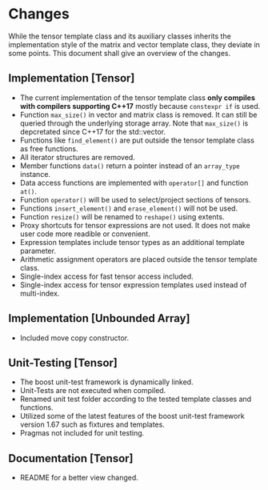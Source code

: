 Changes
=====
While the tensor template class and its auxiliary classes inherits the implementation style of the matrix and vector template class, they deviate in some points. This document shall give an overview of the changes.


## Implementation [Tensor]

* The current implementation of the tensor template class __only compiles with compilers supporting C++17__ mostly because `constexpr if` is used.
* Function `max_size()` in vector and matrix class is removed. It can still be queried through the underlying storage array. Note that `max_size()` is depcretated since C++17 for the std::vector.
* Functions like `find_element()` are put outside the tensor template class as free functions. 
* All iterator structures are removed.
* Member functions `data()` return a pointer instead of an `array_type` instance.
* Data access functions are implemented with `operator[]` and function `at()`. 
* Function `operator()` will be used to select/project sections of tensors.
* Functions `insert_element()` and `erase_element()` will not be used.
* Function `resize()` will be renamed to `reshape()` using extents.
* Proxy shortcuts for tensor expressions are not used. It does not make user code more readible or convenient.
* Expression templates include tensor types as an additional template parameter.
* Arithmetic assignment operators are placed outside the tensor template class.
* Single-index access for fast tensor access included.
* Single-index access for tensor expression templates used instead of multi-index.




## Implementation [Unbounded Array]
* Included move copy constructor.

## Unit-Testing [Tensor]

* The boost unit-test framework is dynamically linked.
* Unit-Tests are not executed when compiled. 
* Renamed unit test folder according to the tested template classes and functions. 
* Utilized some of the latest features of the boost unit-test framework version 1.67 such as fixtures and templates.
* Pragmas not included for unit testing.

## Documentation [Tensor]
* README for a better view changed.
